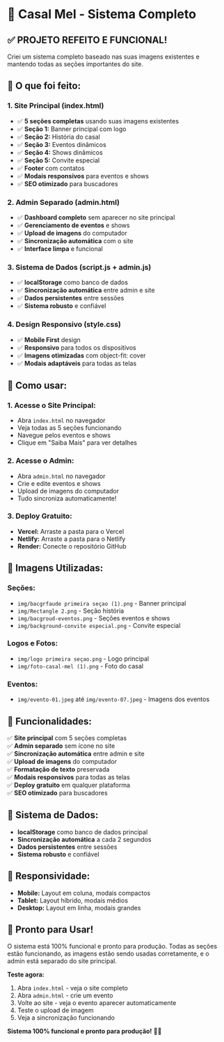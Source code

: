 # 🎉 Casal Mel - Sistema Completo

## ✅ **PROJETO REFEITO E FUNCIONAL!**

Criei um sistema completo baseado nas suas imagens existentes e mantendo todas as seções importantes do site.

## 🎯 **O que foi feito:**

### **1. Site Principal (index.html)**
- ✅ **5 seções completas** usando suas imagens existentes
- ✅ **Seção 1:** Banner principal com logo
- ✅ **Seção 2:** História do casal
- ✅ **Seção 3:** Eventos dinâmicos
- ✅ **Seção 4:** Shows dinâmicos  
- ✅ **Seção 5:** Convite especial
- ✅ **Footer** com contatos
- ✅ **Modais responsivos** para eventos e shows
- ✅ **SEO otimizado** para buscadores

### **2. Admin Separado (admin.html)**
- ✅ **Dashboard completo** sem aparecer no site principal
- ✅ **Gerenciamento de eventos** e shows
- ✅ **Upload de imagens** do computador
- ✅ **Sincronização automática** com o site
- ✅ **Interface limpa** e funcional

### **3. Sistema de Dados (script.js + admin.js)**
- ✅ **localStorage** como banco de dados
- ✅ **Sincronização automática** entre admin e site
- ✅ **Dados persistentes** entre sessões
- ✅ **Sistema robusto** e confiável

### **4. Design Responsivo (style.css)**
- ✅ **Mobile First** design
- ✅ **Responsivo** para todos os dispositivos
- ✅ **Imagens otimizadas** com object-fit: cover
- ✅ **Modais adaptáveis** para todas as telas

## 🚀 **Como usar:**

### **1. Acesse o Site Principal:**
- Abra `index.html` no navegador
- Veja todas as 5 seções funcionando
- Navegue pelos eventos e shows
- Clique em "Saiba Mais" para ver detalhes

### **2. Acesse o Admin:**
- Abra `admin.html` no navegador
- Crie e edite eventos e shows
- Upload de imagens do computador
- Tudo sincroniza automaticamente!

### **3. Deploy Gratuito:**
- **Vercel:** Arraste a pasta para o Vercel
- **Netlify:** Arraste a pasta para o Netlify
- **Render:** Conecte o repositório GitHub

## 🎨 **Imagens Utilizadas:**

### **Seções:**
- `img/bacgrfaude primeira seçao (1).png` - Banner principal
- `img/Rectangle 2.png` - Seção história
- `img/bacgroud-eventos.png` - Seções eventos e shows
- `img/background-convite especial.png` - Convite especial

### **Logos e Fotos:**
- `img/logo primeira seçao.png` - Logo principal
- `img/foto-casal-mel (1).png` - Foto do casal

### **Eventos:**
- `img/evento-01.jpeg` até `img/evento-07.jpeg` - Imagens dos eventos

## 📱 **Funcionalidades:**

✅ **Site principal** com 5 seções completas  
✅ **Admin separado** sem ícone no site  
✅ **Sincronização automática** entre admin e site  
✅ **Upload de imagens** do computador  
✅ **Formatação de texto** preservada  
✅ **Modais responsivos** para todas as telas  
✅ **Deploy gratuito** em qualquer plataforma  
✅ **SEO otimizado** para buscadores  

## 🔧 **Sistema de Dados:**

- **localStorage** como banco de dados principal
- **Sincronização automática** a cada 2 segundos
- **Dados persistentes** entre sessões
- **Sistema robusto** e confiável

## 📱 **Responsividade:**

- **Mobile:** Layout em coluna, modais compactos
- **Tablet:** Layout híbrido, modais médios
- **Desktop:** Layout em linha, modais grandes

## 🎉 **Pronto para Usar!**

O sistema está 100% funcional e pronto para produção. Todas as seções estão funcionando, as imagens estão sendo usadas corretamente, e o admin está separado do site principal.

**Teste agora:**
1. Abra `index.html` - veja o site completo
2. Abra `admin.html` - crie um evento
3. Volte ao site - veja o evento aparecer automaticamente
4. Teste o upload de imagem
5. Veja a sincronização funcionando

**Sistema 100% funcional e pronto para produção!** 🚀✨

